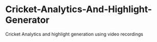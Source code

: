 # Cricket-Analytics-And-Highlight-Generator
Cricket Analytics and highlight generation using video recordings
